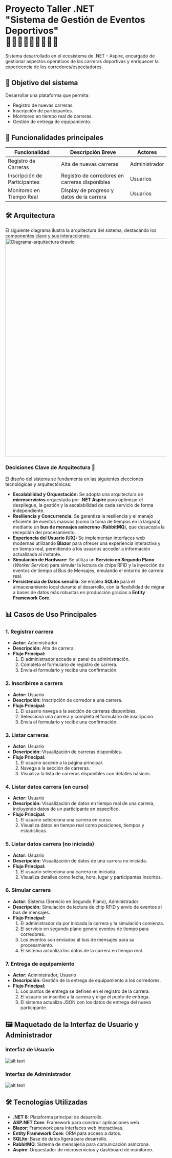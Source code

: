 # Proyecto Taller .NET <br> "Sistema de Gestión de Eventos Deportivos" <br> 🏃‍♀️‍➡️🏃‍➡️🏃‍♂️‍➡️🥇
Sistema desarrollado en el ecosistema de .NET - Aspire, encargado de gestionar aspectos operativos de las carreras deportivas y enriquecer la expericencia de los corredores/espectadores.

## 🎯 Objetivo del sistema
Desarrollar una plataforma que permita:
- Registro de nuevas carreras.
- Inscripción de participantes.
- Monitoreo en tiempo real de carreras.
- Gestión de entrega de equipamiento.

## 🧩 Funcionalidades principales
| Funcionalidad | Descripción Breve| Actores | 
|---------------|-------------|-------------|
| Registro de Carreras | Alta de nuevas carreras | Administrador  |
| Inscripción de Participantes | Registro de corredores en carreras disponibles | Usuarios
| Monitoreo en Tiempo Real | Display de progreso y datos de la carrera | Usuarios |

## 🛠️ Arquitectura
El siguiente diagrama ilustra la arquitectura del sistema, destacando los componentes clave y sus interacciones:
<img width="1422" height="681" alt="Diagrama-arquitectura drawio" src="https://github.com/user-attachments/assets/9c76c584-d83c-43d1-aecb-b9e3b30d626f" />
### Decisiones Clave de Arquitectura 🎯

El diseño del sistema se fundamenta en las siguientes elecciones tecnológicas y arquitectónicas:

* **Escalabilidad y Orquestación:** Se adopta una arquitectura de **microservicios** orquestada por **.NET Aspire** para optimizar el despliegue, la gestión y la escalabilidad de cada servicio de forma independiente.
* **Resiliencia y Concurrencia:** Se garantiza la resiliencia y el manejo eficiente de eventos masivos (como la toma de tiempos en la largada) mediante un **bus de mensajes asíncrono** (**RabbitMQ**), que desacopla la recepción del procesamiento.
* **Experiencia del Usuario (UX):** Se implementan interfaces web modernas utilizando **Blazor** para ofrecer una experiencia interactiva y en tiempo real, permitiendo a los usuarios acceder a información actualizada al instante.
* **Simulación de Hardware:** Se utiliza un **Servicio en Segundo Plano** (*Worker Service*) para simular la lectura de chips RFID y la inyección de eventos de tiempo al Bus de Mensajes, emulando el entorno de carrera real.
* **Persistencia de Datos sencilla:** Se emplea **SQLite** para el almacenamiento local durante el desarrollo, con la flexibilidad de migrar a bases de datos más robustas en producción gracias a **Entity Framework Core**.

## 📊 Casos de Uso Principales
### 1. Registrar carrera
- **Actor:** Administrador
- **Descripción:** Alta de carrera.
- **Flujo Principal:**
  1. El administrador accede al panel de administración.
  2. Completa el formulario de registro de carrera.
  3. Envía el formulario y recibe una confirmación.
### 2. Inscribirse a carrera
- **Actor:** Usuario
- **Descripción:** Inscripción de corredor a una carrera.
- **Flujo Principal:**
    1. El usuario navega a la sección de carreras disponibles.
    2. Selecciona una carrera y completa el formulario de inscripción.
    3. Envía el formulario y recibe una confirmación.
### 3. Listar carreras
- **Actor:** Usuario
- **Descripción:** Visualización de carreras disponibles.
- **Flujo Principal:**
    1. El usuario accede a la página principal.
    2. Navega a la sección de carreras.
    3. Visualiza la lista de carreras disponibles con detalles básicos.
### 4. Listar datos carrera (en curso)
- **Actor:** Usuario
- **Descripción:** Visualización de datos en tiempo real de una carrera, incluyendo datos de un participante en especifico.
- **Flujo Principal:**
    1. El usuario selecciona una carrera en curso.
    2. Visualiza datos en tiempo real como posiciones, tiempos y estadísticas.   
### 5. Listar datos carrera (no iniciada)
- **Actor:** Usuario
- **Descripción:** Visualización de datos de una carrera no iniciada.
- **Flujo Principal:**
    1. El usuario selecciona una carrera no iniciada.
    2. Visualiza detalles como fecha, hora, lugar y participantes inscritos.
### 6. Simular carrera
- **Actor:** Sistema (Servicio en Segundo Plano), Administrador
- **Descripción:** Simulación de lectura de chip RFID y envío de eventos al bus de mensajes.
- **Flujo Principal:**
    1. El administrador da por iniciada la carrera y la simulación comienza.
    2. El servicio en segundo plano genera eventos de tiempo para corredores.
    3. Los eventos son enviados al bus de mensajes para su procesamiento.
    4. El sistema actualiza los datos de la carrera en tiempo real.
###  7. Entrega de equipamiento
- **Actor:** Administrador, Usuario
- **Descripción:** Gestión de la entrega de equipamiento a los corredores.
- **Flujo Principal:**
    1. Los puntos de entrega se definen en el registro de la carrera.
    2. El usuario se inscribe a la carrera y elige el punto de entrega.
    3. El sistema actualiza JSON con los datos de entrega del nuevo participante.  


## 🖼️ Maquetado de la Interfaz de Usuario y Administrador
### Interfaz de Usuario
![alt text](Interfaz-Usuario.png)
### Interfaz de Administrador
![alt text](Interfaz-Administrador.png)

## 🛠️ Tecnologías Utilizadas
- **.NET 8**: Plataforma principal de desarrollo.
- **ASP.NET Core**: Framework para construir aplicaciones web.
- **Blazor**: Framework para interfaces web interactivas.
- **Entity Framework Core**: ORM para acceso a datos.
- **SQLite**: Base de datos ligera para desarrollo.
- **RabbitMQ**: Sistema de mensajería para comunicación asíncrona.
- **Aspire**: Orquestador de microservicios y dashboard de monitoreo.



